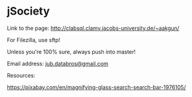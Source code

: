 # jSociety

Link to the page:
http://clabsql.clamv.jacobs-university.de/~aakgun/

For Filezilla, use sftp!

Unless you're 100% sure, always push into master!

Email address:
jub.databros@gmail.com

Resources:

https://pixabay.com/en/magnifying-glass-search-search-bar-1976105/
